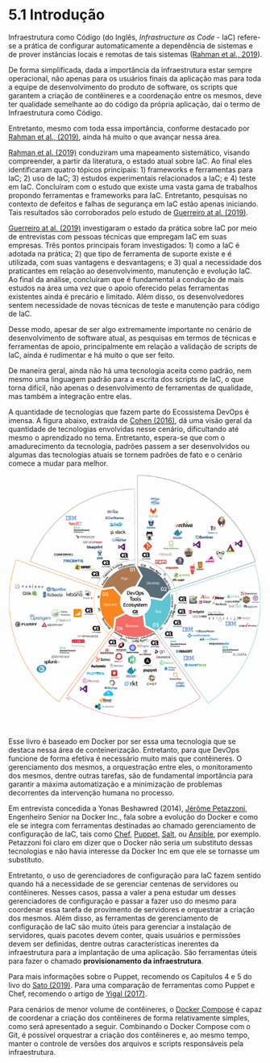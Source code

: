 # 5.1 Introdução

Infraestrutura como Código (do Inglês, _Infrastructure as Code_ - IaC) refere-se a prática de configurar automaticamente a dependência de sistemas e de prover instâncias locais e remotas de tais sistemas ([Rahman et al., 2019](https://doi.org/10.1016/j.infsof.2018.12.004)).

De forma simplificada, dada a importância da infraestrutura estar sempre operacional, não apenas para os usuários finais da aplicação mas para toda a equipe de desenvolvimento do produto de software, os scripts que garantem a criação de contêineres e a coordenação entre os mesmos, deve ter qualidade semelhante ao do código da própria aplicação, daí o termo de Infraestrutura como Código.

Entretanto, mesmo com toda essa importância, conforme destacado por [Rahman et al., (2019)](https://doi.org/10.1016/j.infsof.2018.12.004), ainda há muito o que avançar nessa área.

[Rahman et al. (2019)](https://doi.org/10.1016/j.infsof.2018.12.004) conduziram uma mapeamento sistemático, visando compreender, a partir da literatura, o estado atual sobre IaC. Ao final eles identificaram quatro tópicos principais: 1) frameworks e ferramentas para IaC; 2) uso de IaC; 3) estudos experimentais relacionados a IaC; e 4) teste em IaC. Concluíram com o estudo que existe uma vasta gama de trabalhos propondo ferramentas e frameworks para IaC. Entretanto, pesquisas no contexto de defeitos e falhas de segurança em IaC estão apenas iniciando. Tais resultados são corroborados pelo estudo de [Guerreiro at al. (2019)](https://doi.org/10.1109/ICSME.2019.00092).

[Guerreiro at al. (2019)](https://doi.org/10.1109/ICSME.2019.00092) investigaram o estado da prática sobre IaC por meio de entrevistas com pessoas técnicas que empregam IaC em suas empresas. Três pontos principais foram investigados: 1) como a IaC é adotada na prática; 2) que tipo de ferramenta de suporte existe e é utilizada, com suas vantagens e desvantagens; e 3) qual a necessidade dos praticantes em relação ao desenvolvimento, manutenção e evolução IaC. Ao final da análise, concluíram que é fundamental a condução de mais estudos na área uma vez que o apoio oferecido pelas ferramentas existentes ainda é precário e limitado. Além disso, os desenvolvedores sentem necessidade de novas técnicas de teste e manutenção para código de IaC.

Desse modo, apesar de ser algo extremamente importante no cenário de desenvolvimento de software atual, as pesquisas em termos de técnicas e ferramentas de apoio, principalmente em relação a validação de scripts de IaC, ainda é rudimentar e há muito o que ser feito.

De maneira geral, ainda não há uma tecnologia aceita como padrão, nem mesmo uma linguagem padrão para a escrita dos scripts de IaC, o que torna difícil, não apenas o desenvolvimento de ferramentas de qualidade, mas também a integração entre elas.

A quantidade de tecnologias que fazem parte do Ecossistema DevOps é imensa. A figura abaixo, extraída de [Cohen (2016)](https://dzone.com/articles/the-ultimate-devops-tools-ecosystem-tutorial-part), dá uma visão geral da quantidade de tecnologias envolvidas nesse cenário, dificultando até mesmo o aprendizado no tema. Entretanto, espera-se que com o amadurecimento da tecnologia, padrões passem a ser desenvolvidos ou algumas das tecnologias atuais se tornem padrões de fato e o cenário comece a mudar para melhor.

![Ecossistema DevOps (Fonte: Cohen, (2016))](../.gitbook/assets/ecossistema-devops.png)

Esse livro é baseado em Docker por ser essa uma tecnologia que se destaca nessa área de conteinerização. Entretanto, para que DevOps funcione de forma efetiva é necessário muito mais que contêineres. O gerenciamento dos mesmos, a orquestração entre eles, o monitoramento dos mesmos, dentre outras tarefas, são de fundamental importância para garantir a máxima automatização e a minimização de problemas decorrentes da intervenção humana no processo.

Em entrevista concedida a Yonas Beshawred (2014), [Jérôme Petazzoni](https://twitter.com/jpetazzo), Engenheiro Senior na Docker Inc., fala sobre a evolução do Docker e como ele se integra com ferramentas destinadas ao chamado gerenciamento de configuração de IaC, tais como [Chef,](https://www.chef.io/products/chef-infra/) [Puppet,](http://puppetlabs.com) [Salt](http://www.saltstack.com/community/), ou [Ansible](http://www.ansible.com/home), por exemplo. Petazzoni foi claro em dizer que o Docker não seria um substituto dessas tecnologias e não havia interesse da Docker Inc em que ele se tornasse um substituto.

Entretanto, o uso de gerenciadores de configuração para IaC fazem sentido quando há a necessidade de se gerenciar centenas de servidores ou contêineres. Nesses casos, passa a valer a pena estudar um desses gerenciadores de configuração e passar a fazer uso do mesmo para coordenar essa tarefa de provimento de servidores e orquestrar a criação dos mesmos. Além disso, as ferramentas de gerenciamento de configuração de IaC são muito úteis para gerenciar a instalação de servidores, quais pacotes devem conter, quais usuários e permissões devem ser definidas, dentre outras características inerentes da infraestrutura para a implantação de uma aplicação. São ferramentas úteis para fazer o chamado **provisionamento da infraestrutura**.

Para mais informações sobre o Puppet, recomendo os Capítulos 4 e 5 do livo do [Sato (2019)](https://www.casadocodigo.com.br/products/livro-devops). Para uma comparação de ferramentas como Puppet e Chef, recomendo o artigo de [Yigal (2017)](https://logz.io/blog/chef-vs-puppet/).

Para cenários de menor volume de contêineres, o [Docker Compose](https://docs.docker.com/compose/) é capaz de coordenar a criação dos contêineres de forma relativamente simples, como será apresentado a seguir. Combinando o Docker Compose com o Git, é possível orquestrar a criação dos contêineres e, ao mesmo tempo, manter o controle de versões dos arquivos e scripts responsáveis pela infraestrutura.
